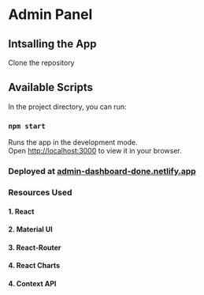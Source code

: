 # Admin Panel

## Intsalling the App

Clone the repository

## Available Scripts

In the project directory, you can run:

### `npm start`

Runs the app in the development mode.\
Open [http://localhost:3000](http://localhost:3000) to view it in your browser.

### Deployed at [admin-dashboard-done.netlify.app](admin-dashboard-done.netlify.app)

### Resources Used

#### 1. React

#### 2. Material UI

#### 3. React-Router

#### 4. React Charts

#### 4. Context API
